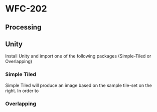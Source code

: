 # WFC-202

## Processing

## Unity
Install Unity and import one of the following packages (Simple-Tiled or Overlapping) 

### Simple Tiled
Simple Tiled will produce an image based on the sample tile-set on the right. In order to 

### Overlapping
